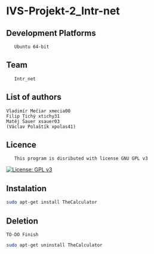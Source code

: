 # IVS-Projekt-2_Intr-net

## Development Platforms

       Ubuntu 64-bit

## Team

       Intr_net

## List of authors

    Vladimír Mečiar xmecia00
    Filip Tichý xtichy31
    Matěj Šauer xsauer03
    (Václav Polaštík xpolas41)

## Licence

       This program is disributed with license GNU GPL v3

[![License: GPL v3](https://img.shields.io/badge/License-GPLv3-blue.svg)](https://www.gnu.org/licenses/gpl-3.0)

## Instalation

```bash
sudo apt-get install TheCalculator
```

## Deletion

    TO-DO Finish

```bash
sudo apt-get uninstall TheCalculator
```
